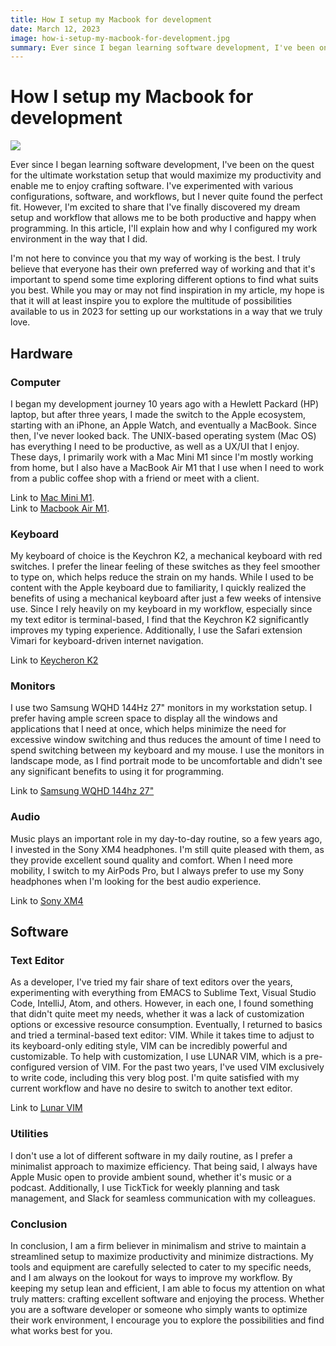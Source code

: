 ```yaml
---
title: How I setup my Macbook for development
date: March 12, 2023
image: how-i-setup-my-macbook-for-development.jpg
summary: Ever since I began learning software development, I've been on the quest for the ultimate workstation setup that would maximize my productivity and enable me to enjoy crafting software. I've experimented with various configurations, software, and workflows, but I never quite found the perfect fit. However, I'm excited to share that I've finally discovered my dream setup and workflow that allows me to be both productive and happy when programming. In this article, I'll explain how and why I configured my work environment in the way that I did.
---
```


# How I setup my Macbook for development

![](/images/how-i-setup-my-macbook-for-development.jpg)

Ever since I began learning software development, I've been on the quest for the ultimate workstation setup that would maximize my productivity and enable me to enjoy crafting software. I've experimented with various configurations, software, and workflows, but I never quite found the perfect fit. However, I'm excited to share that I've finally discovered my dream setup and workflow that allows me to be both productive and happy when programming. In this article, I'll explain how and why I configured my work environment in the way that I did.

I'm not here to convince you that my way of working is the best. I truly believe that everyone has their own preferred way of working and that it's important to spend some time exploring different options to find what suits you best. While you may or may not find inspiration in my article, my hope is that it will at least inspire you to explore the multitude of possibilities available to us in 2023 for setting up our workstations in a way that we truly love.

## Hardware

### Computer

I began my development journey 10 years ago with a Hewlett Packard (HP) laptop, but after three years, I made the switch to the Apple ecosystem, starting with an iPhone, an Apple Watch, and eventually a MacBook. Since then, I've never looked back. The UNIX-based operating system (Mac OS) has everything I need to be productive, as well as a UX/UI that I enjoy. These days, I primarily work with a Mac Mini M1 since I'm mostly working from home, but I also have a MacBook Air M1 that I use when I need to work from a public coffee shop with a friend or meet with a client.

Link to [Mac Mini M1](https://www.apple.com/mac-mini).  
Link to [Macbook Air M1](https://www.apple.com/macbook-air/).

### Keyboard

My keyboard of choice is the Keychron K2, a mechanical keyboard with red switches. I prefer the linear feeling of these switches as they feel smoother to type on, which helps reduce the strain on my hands. While I used to be content with the Apple keyboard due to familiarity, I quickly realized the benefits of using a mechanical keyboard after just a few weeks of intensive use. Since I rely heavily on my keyboard in my workflow, especially since my text editor is terminal-based, I find that the Keychron K2 significantly improves my typing experience. Additionally, I use the Safari extension Vimari for keyboard-driven internet navigation.

Link to [Keycheron K2](https://www.keychron.uk/products/keychron-k2-hot-swappable-wireless-mechanical-keyboard)

### Monitors

I use two Samsung WQHD 144Hz 27" monitors in my workstation setup. I prefer having ample screen space to display all the windows and applications that I need at once, which helps minimize the need for excessive window switching and thus reduces the amount of time I need to spend switching between my keyboard and my mouse. I use the monitors in landscape mode, as I find portrait mode to be uncomfortable and didn't see any significant benefits to using it for programming.

Link to [Samsung WQHD 144hz 27"](https://www.amazon.fr/gp/product/B07FCM5WXF/ref=ppx_yo_dt_b_asin_title_o02_s00?ie=UTF8&psc=1)

### Audio

Music plays an important role in my day-to-day routine, so a few years ago, I invested in the Sony XM4 headphones. I'm still quite pleased with them, as they provide excellent sound quality and comfort. When I need more mobility, I switch to my AirPods Pro, but I always prefer to use my Sony headphones when I'm looking for the best audio experience.

Link to [Sony XM4](https://www.sony.fr/electronics/casque-bandeau/wh-1000xm4)

## Software

### Text Editor

As a developer, I've tried my fair share of text editors over the years, experimenting with everything from EMACS to Sublime Text, Visual Studio Code, IntelliJ, Atom, and others. However, in each one, I found something that didn't quite meet my needs, whether it was a lack of customization options or excessive resource consumption. Eventually, I returned to basics and tried a terminal-based text editor: VIM. While it takes time to adjust to its keyboard-only editing style, VIM can be incredibly powerful and customizable. To help with customization, I use LUNAR VIM, which is a pre-configured version of VIM. For the past two years, I've used VIM exclusively to write code, including this very blog post. I'm quite satisfied with my current workflow and have no desire to switch to another text editor.

Link to [Lunar VIM](https://www.lunarvim.org)

### Utilities

I don't use a lot of different software in my daily routine, as I prefer a minimalist approach to maximize efficiency. That being said, I always have Apple Music open to provide ambient sound, whether it's music or a podcast. Additionally, I use TickTick for weekly planning and task management, and Slack for seamless communication with my colleagues.

### Conclusion

In conclusion, I am a firm believer in minimalism and strive to maintain a streamlined setup to maximize productivity and minimize distractions. My tools and equipment are carefully selected to cater to my specific needs, and I am always on the lookout for ways to improve my workflow. By keeping my setup lean and efficient, I am able to focus my attention on what truly matters: crafting excellent software and enjoying the process. Whether you are a software developer or someone who simply wants to optimize their work environment, I encourage you to explore the possibilities and find what works best for you.

